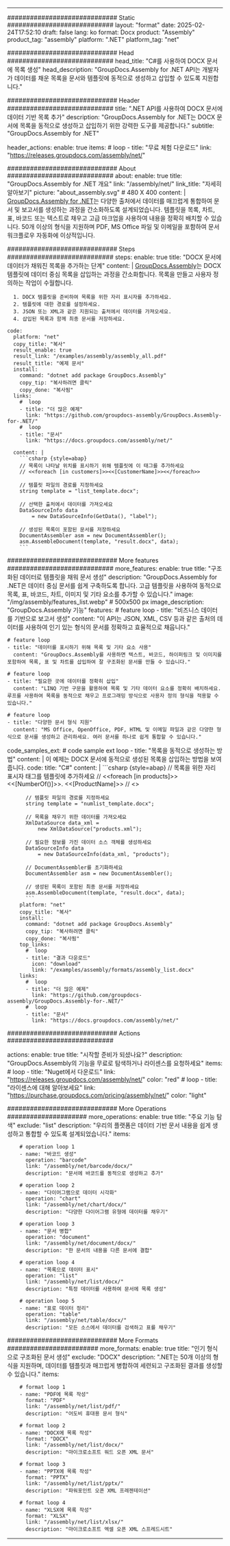 



---
############################# Static ############################
layout: "format"
date:  2025-02-24T17:52:10
draft: false
lang: ko
format: Docx
product: "Assembly"
product_tag: "assembly"
platform: ".NET"
platform_tag: "net"

############################# Head ############################
head_title: "C#를 사용하여 DOCX 문서에 목록 생성"
head_description: "GroupDocs.Assembly for .NET API는 개발자가 데이터를 채운 목록을 문서와 템플릿에 동적으로 생성하고 삽입할 수 있도록 지원합니다."

############################# Header ############################
title: ".NET API를 사용하여 DOCX 문서에 데이터 기반 목록 추가" 
description: "GroupDocs.Assembly for .NET는 DOCX 문서에 목록을 동적으로 생성하고 삽입하기 위한 강력한 도구를 제공합니다."
subtitle: "GroupDocs.Assembly for .NET" 

header_actions:
  enable: true
  items:
    #  loop
    - title: "무료 체험 다운로드"
      link: "https://releases.groupdocs.com/assembly/net/"
      
############################# About ############################
about:
    enable: true
    title: "GroupDocs.Assembly for .NET 개요"
    link: "/assembly/net/"
    link_title: "자세히 알아보기"
    picture: "about_assembly.svg" # 480 X 400
    content: |
       [GroupDocs.Assembly for .NET](/assembly/net/)는 다양한 출처에서 데이터를 매끄럽게 통합하여 문서 및 보고서를 생성하는 과정을 간소화하도록 설계되었습니다. 템플릿을 목록, 차트, 표, 바코드 또는 텍스트로 채우고 고급 마크업을 사용하여 내용을 정확히 배치할 수 있습니다. 50개 이상의 형식을 지원하며 PDF, MS Office 파일 및 이메일을 포함하여 문서 워크플로우 자동화에 이상적입니다.

############################# Steps ############################
steps:
    enable: true
    title: "DOCX 문서에 데이터가 채워진 목록을 추가하는 단계"
    content: |
      [GroupDocs.Assembly](/assembly/net/)는 DOCX 템플릿에 데이터 중심 목록을 삽입하는 과정을 간소화합니다. 목록을 만들고 사용자 정의하는 작업이 수월합니다.
      
      1. DOCX 템플릿을 준비하여 목록을 위한 자리 표시자를 추가하세요.
      2. 템플릿에 대한 경로를 설정하세요.
      3. JSON 또는 XML과 같은 지원되는 출처에서 데이터를 가져오세요.
      4. 삽입된 목록과 함께 최종 문서를 저장하세요.
   
    code:
      platform: "net"
      copy_title: "복사"
      result_enable: true
      result_link: "/examples/assembly/assembly_all.pdf"
      result_title: "예제 문서"
      install:
        command: "dotnet add package GroupDocs.Assembly"
        copy_tip: "복사하려면 클릭"
        copy_done: "복사됨"
      links:
        #  loop
        - title: "더 많은 예제"
          link: "https://github.com/groupdocs-assembly/GroupDocs.Assembly-for-.NET/"
        #  loop
        - title: "문서"
          link: "https://docs.groupdocs.com/assembly/net/"
          
      content: |
        ```csharp {style=abap}
        // 목록이 나타날 위치를 표시하기 위해 템플릿에 이 태그를 추가하세요
        // <<foreach [in customers]>><<[CustomerName]>><</foreach>>

        // 템플릿 파일의 경로를 지정하세요
        string template = "list_template.docx";

        // 선택한 출처에서 데이터를 가져오세요
        DataSourceInfo data 
            = new DataSourceInfo(GetData(), "label");

        // 생성된 목록이 포함된 문서를 저장하세요
        DocumentAssembler asm = new DocumentAssembler();
        asm.AssembleDocument(template, "result.docx", data);
        ```            

############################# More features ############################
more_features:
  enable: true
  title: "구조화된 데이터로 템플릿을 채워 문서 생성"
  description: "GroupDocs.Assembly for .NET은 데이터 중심 문서를 쉽게 구축하도록 합니다. 고급 템플릿을 사용하여 동적으로 목록, 표, 바코드, 차트, 이미지 및 기타 요소를 추가할 수 있습니다."
  image: "/img/assembly/features_list.webp" # 500x500 px
  image_description: "GroupDocs.Assembly 기능"
  features:
    # feature loop
    - title: "비즈니스 데이터를 기반으로 보고서 생성"
      content: "이 API는 JSON, XML, CSV 등과 같은 출처의 데이터를 사용하여 인기 있는 형식의 문서를 정확하고 효율적으로 채웁니다."

    # feature loop
    - title: "데이터를 표시하기 위해 목록 및 기타 요소 사용"
      content: "GroupDocs.Assembly를 사용하면 텍스트, 바코드, 하이퍼링크 및 이미지를 포함하여 목록, 표 및 차트를 삽입하여 잘 구조화된 문서를 만들 수 있습니다."

    # feature loop
    - title: "필요한 곳에 데이터를 정확히 삽입"
      content: "LINQ 기반 구문을 활용하여 목록 및 기타 데이터 요소를 정확히 배치하세요. 루프를 사용하여 목록을 동적으로 채우고 프로그래밍 방식으로 사용자 정의 형식을 적용할 수 있습니다."

    # feature loop
    - title: "다양한 문서 형식 지원"
      content: "MS Office, OpenOffice, PDF, HTML 및 이메일 파일과 같은 다양한 형식으로 문서를 생성하고 관리하세요. 여러 문서를 하나로 쉽게 통합할 수 있습니다."
      
  code_samples_ext:
    # code sample ext loop
    - title: "목록을 동적으로 생성하는 방법"
      content: |
        이 예제는 DOCX 문서에 동적으로 생성된 목록을 삽입하는 방법을 보여줍니다.
      code:
        title: "C#"
        content: |
          ```csharp {style=abap}
          // 목록을 위한 자리 표시자 태그를 템플릿에 추가하세요
          // <<foreach [in products]>><<[NumberOf()]>>. <<[ProductName]>>
          // <</foreach>>

          // 템플릿 파일의 경로를 지정하세요
          string template = "numlist_template.docx";

          // 목록을 채우기 위한 데이터를 가져오세요
          XmlDataSource data_xml =
              new XmlDataSource("products.xml");

          // 필요한 정보를 가진 데이터 소스 객체를 생성하세요
          DataSourceInfo data 
              = new DataSourceInfo(data_xml, "products");

          // DocumentAssembler를 초기화하세요
          DocumentAssembler asm = new DocumentAssembler();

          // 생성된 목록이 포함된 최종 문서를 저장하세요
          asm.AssembleDocument(template, "result.docx", data);
          ```
        platform: "net"
        copy_title: "복사"
        install:
          command: "dotnet add package GroupDocs.Assembly"
          copy_tip: "복사하려면 클릭"
          copy_done: "복사됨"
        top_links:
          #  loop
          - title: "결과 다운로드"
            icon: "download"
            link: "/examples/assembly/formats/assembly_list.docx"
        links:
          #  loop
          - title: "더 많은 예제"
            link: "https://github.com/groupdocs-assembly/GroupDocs.Assembly-for-.NET/"
          #  loop
          - title: "문서"
            link: "https://docs.groupdocs.com/assembly/net/"
            

            


############################# Actions ############################

actions:
  enable: true
  title: "시작할 준비가 되셨나요?"
  description: "GroupDocs.Assembly의 기능을 무료로 탐색하거나 라이센스를 요청하세요"
  items:
    #  loop
    - title: "Nuget에서 다운로드"
      link: "https://releases.groupdocs.com/assembly/net/"
      color: "red"
        #  loop
    - title: "라이센스에 대해 알아보세요"
      link: "https://purchase.groupdocs.com/pricing/assembly/net/"
      color: "light"


############################# More Operations #####################
more_operations:
    enable: true
    title: "주요 기능 탐색"
    exclude: "list"
    description: "우리의 플랫폼은 데이터 기반 문서 내용을 쉽게 생성하고 통합할 수 있도록 설계되었습니다."
    items: 
          
        # operation loop 1
        - name: "바코드 생성"
          operation: "barcode"
          link: "/assembly/net/barcode/docx/"
          description: "문서에 바코드를 동적으로 생성하고 추가"

        # operation loop 2
        - name: "다이어그램으로 데이터 시각화"
          operation: "chart"
          link: "/assembly/net/chart/docx/"
          description: "다양한 다이어그램 유형에 데이터를 채우기"

        # operation loop 3
        - name: "문서 병합"
          operation: "document"
          link: "/assembly/net/document/docx/"
          description: "한 문서의 내용을 다른 문서에 결합"

        # operation loop 4
        - name: "목록으로 데이터 표시"
          operation: "list"
          link: "/assembly/net/list/docx/"
          description: "특정 데이터를 사용하여 문서에 목록 생성"

        # operation loop 5
        - name: "표로 데이터 정리"
          operation: "table"
          link: "/assembly/net/table/docx/"
          description: "모든 소스에서 데이터를 검색하고 표를 채우기"
         
          
############################# More Formats ########################
more_formats:
    enable: true
    title: "인기 형식으로 구조화된 문서 생성"
    exclude: "DOCX"
    description: ".NET는 50개 이상의 형식을 지원하며, 데이터를 템플릿과 매끄럽게 병합하여 세련되고 구조화된 결과를 생성할 수 있습니다."
    items: 
          
        # format loop 1
        - name: "PDF에 목록 작성"
          format: "PDF"
          link: "/assembly/net/list/pdf/"
          description: "어도비 휴대용 문서 형식"
          
        # format loop 2
        - name: "DOCX에 목록 작성"
          format: "DOCX"
          link: "/assembly/net/list/docx/"
          description: "마이크로소프트 워드 오픈 XML 문서"
          
        # format loop 3
        - name: "PPTX에 목록 작성"
          format: "PPTX"
          link: "/assembly/net/list/pptx/"
          description: "파워포인트 오픈 XML 프레젠테이션"
          
        # format loop 4
        - name: "XLSX에 목록 작성"
          format: "XLSX"
          link: "/assembly/net/list/xlsx/"
          description: "마이크로소프트 엑셀 오픈 XML 스프레드시트"


          

---